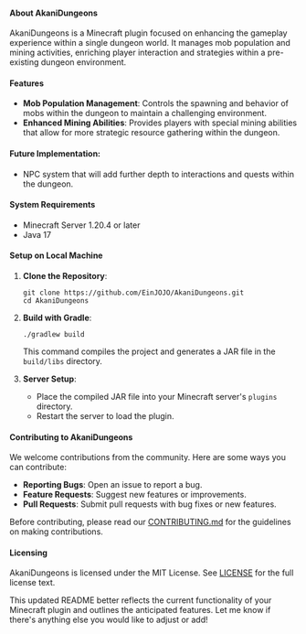 #### About AkaniDungeons
AkaniDungeons is a Minecraft plugin focused on enhancing the gameplay experience within a single dungeon world. 
It manages mob population and mining activities, enriching player interaction and strategies within a pre-existing dungeon environment.

#### Features
- **Mob Population Management**: Controls the spawning and behavior of mobs within the dungeon to maintain a challenging environment.
- **Enhanced Mining Abilities**: Provides players with special mining abilities that allow for more strategic resource gathering within the dungeon.


#### Future Implementation: 
- NPC system that will add further depth to interactions and quests within the dungeon.

#### System Requirements
- Minecraft Server 1.20.4 or later
- Java 17

#### Setup on Local Machine
1. **Clone the Repository**:
   ```
   git clone https://github.com/EinJOJO/AkaniDungeons.git
   cd AkaniDungeons
   ```
2. **Build with Gradle**:
   ```
   ./gradlew build
   ```
   This command compiles the project and generates a JAR file in the `build/libs` directory.

3. **Server Setup**:
   - Place the compiled JAR file into your Minecraft server's `plugins` directory.
   - Restart the server to load the plugin.

#### Contributing to AkaniDungeons
We welcome contributions from the community. Here are some ways you can contribute:
- **Reporting Bugs**: Open an issue to report a bug.
- **Feature Requests**: Suggest new features or improvements.
- **Pull Requests**: Submit pull requests with bug fixes or new features.

Before contributing, please read our [CONTRIBUTING.md](LINK-TO-CONTRIBUTING.md) for the guidelines on making contributions.

#### Licensing
AkaniDungeons is licensed under the MIT License. See [LICENSE](LINK-TO-LICENSE) for the full license text.

This updated README better reflects the current functionality of your Minecraft plugin and outlines the anticipated features. Let me know if there's anything else you would like to adjust or add!
